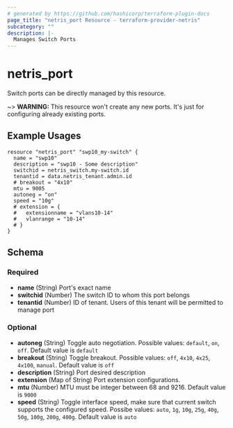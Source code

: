 ```yaml
---
# generated by https://github.com/hashicorp/terraform-plugin-docs
page_title: "netris_port Resource - terraform-provider-netris"
subcategory: ""
description: |-
  Manages Switch Ports
---
```


# netris_port

Switch ports can be directly managed by this resource.

~> **WARNING:** This resource won't create any new ports. It's just for configuring already existing ports.

## Example Usages

```hcl
resource "netris_port" "swp10_my-switch" {
  name = "swp10"
  description = "swp10 - Some description"
  switchid = netris_switch.my-switch.id
  tenantid = data.netris_tenant.admin.id
  # breakout = "4x10"
  mtu = 9005
  autoneg = "on"
  speed = "10g"
  # extension = {
  #   extensionname = "vlans10-14"
  #   vlanrange = "10-14"
  # }
}
```

<!-- schema generated by tfplugindocs -->
## Schema

### Required

- **name** (String) Port's exact name
- **switchid** (Number) The switch ID to whom this port belongs
- **tenantid** (Number) ID of tenant. Users of this tenant will be permitted to manage port

### Optional

- **autoneg** (String) Toggle auto negotiation. Possible values: `default`, `on`, `off`. Default value is `default`
- **breakout** (String) Toggle breakout. Possible values: `off`, `4x10`, `4x25`, `4x100`, `manual`. Default value is `off`
- **description** (String) Port desired description
- **extension** (Map of String) Port extension configurations.
- **mtu** (Number) MTU must be integer between 68 and 9216. Default value is `9000`
- **speed** (String) Toggle interface speed, make sure that current switch supports the configured speed. Possibe values: `auto`, `1g`, `10g`, `25g`, `40g`, `50g`, `100g`, `200g`, `400g`. Default value is `auto`
